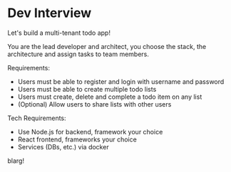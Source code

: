 # Dev Interview

Let's build a multi-tenant todo app!

You are the lead developer and architect, you choose the stack, the architecture and assign tasks to team members.

Requirements:
- Users must be able to register and login with username and password
- Users must be able to create multiple todo lists
- Users must create, delete and complete a todo item on any list
- (Optional) Allow users to share lists with other users

Tech Requirements:
- Use Node.js for backend, framework your choice
- React frontend, frameworks your choice
- Services (DBs, etc.) via docker


blarg!

